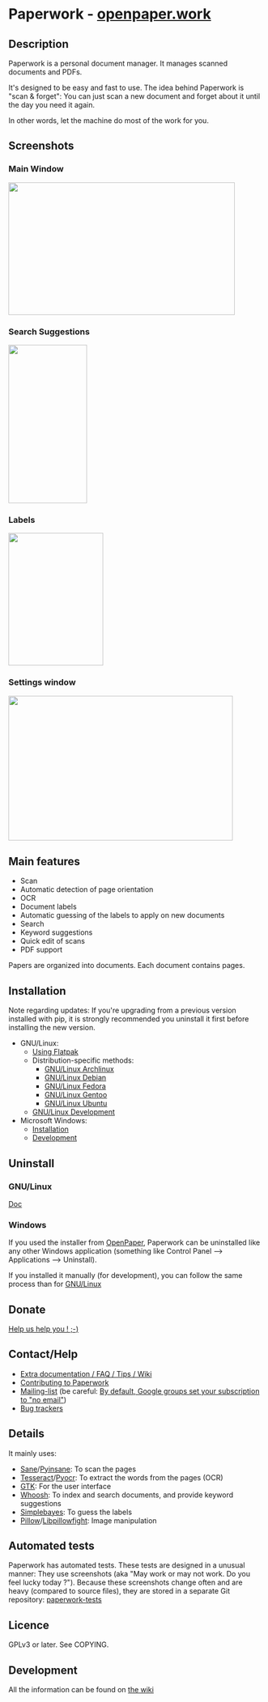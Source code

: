 # Paperwork - [openpaper.work](https://openpaper.work/)


## Description

Paperwork is a personal document manager. It manages scanned documents and PDFs.

It's designed to be easy and fast to use. The idea behind Paperwork
is "scan & forget": You can just scan a new document and
forget about it until the day you need it again.

In other words, let the machine do most of the work for you.


## Screenshots

### Main Window

<a href="http://youtu.be/RMazTTM6ltg">
  <img src="https://raw.github.com/openpaperwork/paperwork-screenshots/master/0.3/main_window.png" width="447" height="262" />
</a>


### Search Suggestions

<a href="https://raw.github.com/openpaperwork/paperwork-screenshots/master/0.3/suggestions.png">
  <img src="https://raw.github.com/openpaperwork/paperwork-screenshots/master/0.3/suggestions.png" width="155" height="313" />
</a>


### Labels

<a href="https://raw.github.com/openpaperwork/paperwork-screenshots/master/0.3/multiple_labels.png">
  <img src="https://raw.github.com/openpaperwork/paperwork-screenshots/master/0.3/multiple_labels.png" width="187" height="262" />
</a>


### Settings window

<a href="https://raw.github.com/openpaperwork/paperwork-screenshots/master/0.3/settings.png">
  <img src="https://raw.github.com/openpaperwork/paperwork-screenshots/master/0.3/settings.png" width="443" height="286" />
</a>


## Main features

* Scan
* Automatic detection of page orientation
* OCR
* Document labels
* Automatic guessing of the labels to apply on new documents
* Search
* Keyword suggestions
* Quick edit of scans
* PDF support

Papers are organized into documents. Each document contains pages.


## Installation

Note regarding updates:
If you're upgrading from a previous version installed with pip, it is strongly recommended you uninstall
it first before installing the new version.

* GNU/Linux:
  * [Using Flatpak](flatpak/README.markdown)
  * Distribution-specific methods:
    * [GNU/Linux Archlinux](doc/install.archlinux.markdown)
    * [GNU/Linux Debian](doc/install.debian.markdown)
    * [GNU/Linux Fedora](doc/install.fedora.markdown)
    * [GNU/Linux Gentoo](doc/install.gentoo.markdown)
    * [GNU/Linux Ubuntu](doc/install.debian.markdown)
  * [GNU/Linux Development](doc/install.devel.markdown)
* Microsoft Windows:
  * [Installation](https://openpaper.work)
  * [Development](doc/devel.windows.markdown)


## Uninstall

### GNU/Linux

[Doc](doc/uninstall.linux.markdown)

### Windows

If you used the installer from [OpenPaper](https://openpaper.work), Paperwork can be uninstalled like any
other Windows application (something like Control Panel --> Applications --> Uninstall).

If you installed it manually (for development), you can follow the same process than for
[GNU/Linux](doc/uninstall.linux.markdown)


## Donate

<a href="https://openpaper.work/download#donate">Help us help you ! ;-)</a>


## Contact/Help

* [Extra documentation / FAQ / Tips / Wiki](https://github.com/openpaperwork/paperwork/wiki)
* [Contributing to Paperwork](https://github.com/openpaperwork/paperwork/wiki/Contributing)
* [Mailing-list](https://github.com/openpaperwork/paperwork/wiki/Contact#mailing-list) (be careful: [By default, Google groups set your subscription to "no email"](https://productforums.google.com/forum/#!topic/apps/3OUlPmzKCi8))
* [Bug trackers](https://github.com/openpaperwork/paperwork/wiki/Contact#bug-trackers)


## Details

It mainly uses:

* [Sane](http://www.sane-project.org/)/[Pyinsane](https://github.com/openpaperwork/pyinsane/#readme): To scan the pages
* [Tesseract](https://github.com/tesseract-ocr)/[Pyocr](https://github.com/openpaperwork/pyocr/#readme): To extract the words from the pages (OCR)
* [GTK](http://www.gtk.org/): For the user interface
* [Whoosh](https://pypi.python.org/pypi/Whoosh/): To index and search documents, and provide keyword suggestions
* [Simplebayes](https://pypi.python.org/pypi/simplebayes/): To guess the labels
* [Pillow](https://pypi.python.org/pypi/Pillow/)/[Libpillowfight](https://github.com/openpaperwork/libpillowfight#readme): Image manipulation


## Automated tests

Paperwork has automated tests. These tests are designed in a unusual manner:
They use screenshots (aka "May work or may not work. Do you feel lucky today ?").
Because these screenshots change often and are heavy (compared to source files),
they are stored in a separate Git repository:
[paperwork-tests](https://github.com/openpaperwork/paperwork-tests#readme)


## Licence

GPLv3 or later. See COPYING.


## Development

All the information can be found on [the wiki](https://github.com/openpaperwork/paperwork/wiki#for-developers)
